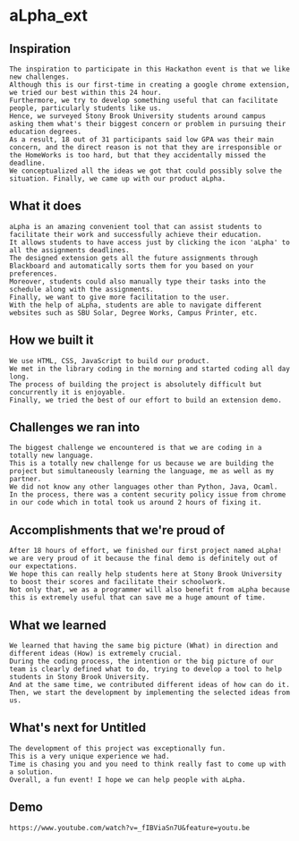 # aLpha_ext

## Inspiration
    The inspiration to participate in this Hackathon event is that we like new challenges. 
    Although this is our first-time in creating a google chrome extension, we tried our best within this 24 hour.
    Furthermore, we try to develop something useful that can facilitate people, particularly students like us. 
    Hence, we surveyed Stony Brook University students around campus asking them what's their biggest concern or problem in pursuing their education degrees. 
    As a result, 18 out of 31 participants said low GPA was their main concern, and the direct reason is not that they are irresponsible or the HomeWorks is too hard, but that they accidentally missed the deadline. 
    We conceptualized all the ideas we got that could possibly solve the situation. Finally, we came up with our product aLpha.

## What it does
    aLpha is an amazing convenient tool that can assist students to facilitate their work and successfully achieve their education. 
    It allows students to have access just by clicking the icon 'aLpha' to all the assignments deadlines. 
    The designed extension gets all the future assignments through Blackboard and automatically sorts them for you based on your preferences. 
    Moreover, students could also manually type their tasks into the schedule along with the assignments. 
    Finally, we want to give more facilitation to the user. 
    With the help of aLpha, students are able to navigate different websites such as SBU Solar, Degree Works, Campus Printer, etc.

## How we built it
    We use HTML, CSS, JavaScript to build our product. 
    We met in the library coding in the morning and started coding all day long. 
    The process of building the project is absolutely difficult but concurrently it is enjoyable. 
    Finally, we tried the best of our effort to build an extension demo.

## Challenges we ran into
    The biggest challenge we encountered is that we are coding in a totally new language. 
    This is a totally new challenge for us because we are building the project but simultaneously learning the language, me as well as my partner. 
    We did not know any other languages other than Python, Java, Ocaml. 
    In the process, there was a content security policy issue from chrome in our code which in total took us around 2 hours of fixing it.


## Accomplishments that we're proud of
    After 18 hours of effort, we finished our first project named aLpha! we are very proud of it because the final demo is definitely out of our expectations. 
    We hope this can really help students here at Stony Brook University to boost their scores and facilitate their schoolwork. 
    Not only that, we as a programmer will also benefit from aLpha because this is extremely useful that can save me a huge amount of time.

## What we learned
    We learned that having the same big picture (What) in direction and different ideas (How) is extremely crucial. 
    During the coding process, the intention or the big picture of our team is clearly defined what to do, trying to develop a tool to help students in Stony Brook University. 
    And at the same time, we contributed different ideas of how can do it. 
    Then, we start the development by implementing the selected ideas from us. 

## What's next for Untitled
    The development of this project was exceptionally fun. 
    This is a very unique experience we had. 
    Time is chasing you and you need to think really fast to come up with a solution. 
    Overall, a fun event! I hope we can help people with aLpha.

## Demo
    https://www.youtube.com/watch?v=_fIBViaSn7U&feature=youtu.be
